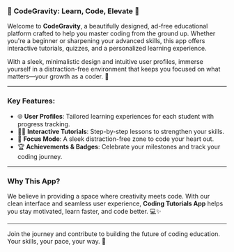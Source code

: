 

### 🌟 **CodeGravity: Learn, Code, Elevate** 🌟

Welcome to **CodeGravity**, a beautifully designed, ad-free educational platform crafted to help you master coding from the ground up. Whether you're a beginner or sharpening your advanced skills, this app offers interactive tutorials, quizzes, and a personalized learning experience.

With a sleek, minimalistic design and intuitive user profiles, immerse yourself in a distraction-free environment that keeps you focused on what matters—your growth as a coder. 🚀

---

### **Key Features**:
- 🌐 **User Profiles**: Tailored learning experiences for each student with progress tracking.
- 🧑‍💻 **Interactive Tutorials**: Step-by-step lessons to strengthen your skills.
- 🎯 **Focus Mode**: A sleek distraction-free zone to code your heart out.
- 🏆 **Achievements & Badges**: Celebrate your milestones and track your coding journey.

---

### **Why This App?**
We believe in providing a space where creativity meets code. With our clean interface and seamless user experience, **Coding Tutorials App** helps you stay motivated, learn faster, and code better. 💻✨

---

Join the journey and contribute to building the future of coding education. Your skills, your pace, your way. 🌱
